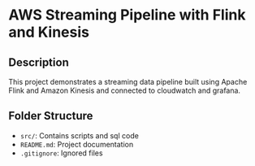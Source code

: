 # AWS Streaming Pipeline with Flink and Kinesis

## Description

This project demonstrates a streaming data pipeline built using Apache Flink and Amazon Kinesis and connected to cloudwatch and grafana.

## Folder Structure

- `src/`: Contains scripts and sql code
- `README.md`: Project documentation
- `.gitignore`: Ignored files

